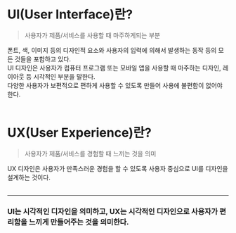 # UI(User Interface)란?
> 사용자가 제품/서비스를 사용할 때 마주하게되는 부분

폰트, 색, 이미지 등의 디자인적 요소와 사용자의 입력에 의해서 발생하는 동작 등의 모든 것들을 포함하고 있다.<br>
UI 디자인은 사용자가 컴퓨터 프로그램 또는 모바일 앱을 사용할 때 마주하는 디자인, 레이아웃 등 시각적인 부분을 말한다.
<br>
다양한 사용자가 보편적으로 편하게 사용할 수 있도록 만들어 사용에 불편함이 없어야 한다.
<br><br>
# UX(User Experience)란?
> 사용자가 제품/서비스를 경험할 때 느끼는 것을 의미

UX 디자인은 사용자가 만족스러운 경험을 할 수 있도록 사용자 중심으로 UI를 디자인을 설계하는 것이다.
<br><br>

---
### UI는 시각적인 디자인을 의미하고, UX는 시각적인 디자인으로 사용자가 편리함을 느끼게 만들어주는 것을 의미한다.
